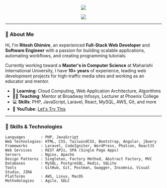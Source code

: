 <!-- Banner Image -->
<p align="center">
  <img src="https://capsule-render.vercel.app/api?type=waving&color=0:0a192f,100:00c6ff&height=200&section=header&text=Hi,%20I'm%20Ritesh%20Ghimire!%20👨‍💻&fontSize=35&fontAlign=middle" />
</p>

<p align="center">
  <img src="https://readme-typing-svg.herokuapp.com/?lines=Full-Stack+Web+Developer;%20Software%20Engineer;%20Educator;%20YouTuber;%20Trainer;&center=true&width=500&height=40" />
</p>

---

### 👋 **About Me**

Hi, I'm **Ritesh Ghimire**, an experienced **Full-Stack Web Developer** and **Software Engineer** with a passion for building scalable applications, automating workflows, and creating programming tutorials.

Currently working toward a **Master's in Computer Science** at Maharishi International University, I have **10+ years** of experience, leading web development projects for high-traffic media sites and working as an educator and mentor.

- 🌱 **Learning**: Cloud Computing, Web Application Architecture, Algorithms
- 👨‍🏫 **Teaching**: Mentor at Broadway Infosys, Lecturer at Phoenix College
- 💻 **Skills**: PHP, JavaScript, Laravel, React, MySQL, AWS, Git, and more
- 🎥 **YouTube**: [Let's Try This](https://www.youtube.com/c/LetsTryThis)

---

### 🧠 **Skills & Technologies**

```plaintext
Languages       : PHP, JavaScript
Web Technologies: HTML, CSS, TailwindCSS, Bootstrap, Angular, jQuery
Frameworks      : Laravel, CodeIgniter, WordPress, Phalcon, ReactJS
Web Services    : REST APIs, SPA (Single Page Apps)
Servers         : Nginx, Apache
Design Patterns : Singleton, Factory Method, Abstract Factory, MVC
Databases       : MySQL, PostgreSQL, Redis, SQLite
Tools           : GitHub, Git, Postman, Swagger, Insomnia, Visual Studio, JIRA
Platforms       : AWS, Linux, MacOS
Methodologies   : Agile, SDLC
